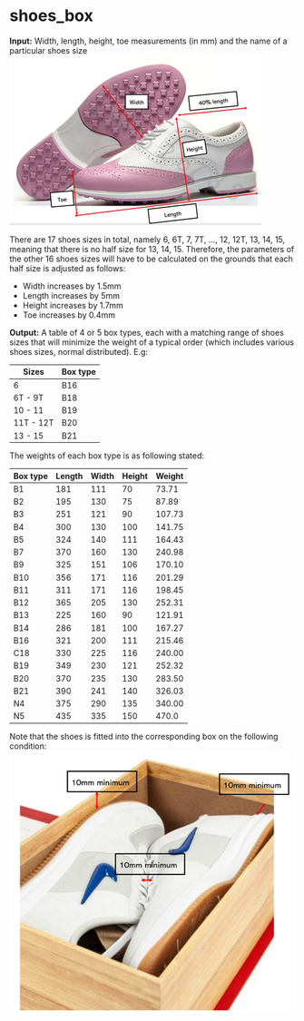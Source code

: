 # shoes_box

**Input:** Width, length, height, toe measurements (in mm) and the name of a particular shoes size
![Shoes parameters](/shoes.png "Shoes parameters")

There are 17 shoes sizes in total, namely 6, 6T, 7, 7T, ..., 12, 12T, 13, 14, 15, meaning that there is no half size for 13, 14, 15.
Therefore, the parameters of the other 16 shoes sizes will have to be calculated on the grounds that each half size is adjusted as follows:
* Width increases by 1.5mm
* Length increases by 5mm
* Height increases by 1.7mm
* Toe increases by 0.4mm

**Output:** A table of 4 or 5 box types, each with a matching range of shoes sizes that will minimize the weight of a typical order (which includes various shoes sizes, normal distributed). E.g:

Sizes | Box type
-|-
6|B16
6T - 9T|B18
10 - 11|B19
11T - 12T|B20
13 - 15|B21

The weights of each box type is as following stated:

Box type|Length|Width|Height|Weight
-|-|-|-|-
B1 |181|111|70 |73.71
B2 |195|130|75 |87.89
B3 |251|121|90 |107.73
B4 |300|130|100|141.75
B5 |324|140|111|164.43
B7 |370|160|130|240.98
B9 |325|151|106|170.10
B10|356|171|116|201.29
B11|311|171|116|198.45
B12|365|205|130|252.31
B13|225|160|90 |121.91
B14|286|181|100|167.27
B16|321|200|111|215.46
C18|330|225|116|240.00
B19|349|230|121|252.32
B20|370|235|130|283.50
B21|390|241|140|326.03
N4 |375|290|135|340.00
N5 |435|335|150|470.0

Note that the shoes is fitted into the corresponding box on the following condition:
![Box condition](/box.png "Box condition")
